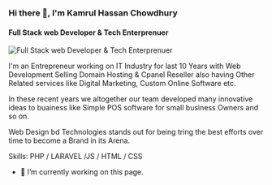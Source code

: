 ### Hi there 👋, I'm Kamrul Hassan Chowdhury 
#### Full Stack web Developer & Tech Enterprenuer 
![Full Stack web Developer & Tech Enterprenuer ](https://www.linkedin.com/in/kamrul-hassan-chowdhury-1180a8265/)

I'm an Entrepreneur working on IT Industry for last 10 Years with Web Development Selling Domain Hosting & Cpanel Reseller also having Other Related services like Digital Marketing, Custom Online Software etc. 

In these recent years we altogether our team developed many innovative ideas to buainess like Simple POS software for small business Owners and so on.

Web Design bd Technologies stands out for being tring the best efforts over time to become a Brand in its Arena.

Skills: PHP / LARAVEL /JS / HTML / CSS

- 🔭 I’m currently working on this page. 





